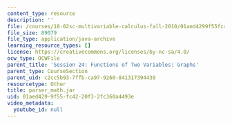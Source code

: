 ```yaml
---
content_type: resource
description: ''
file: /courses/18-02sc-multivariable-calculus-fall-2010/01aed4299f55fc4220f32fc360a4493e_parser_math.jar
file_size: 89079
file_type: application/java-archive
learning_resource_types: []
license: https://creativecommons.org/licenses/by-nc-sa/4.0/
ocw_type: OCWFile
parent_title: 'Session 24: Functions of Two Variables: Graphs'
parent_type: CourseSection
parent_uid: c2cc5b93-7ffb-ca97-9260-841317394439
resourcetype: Other
title: parser_math.jar
uid: 01aed429-9f55-fc42-20f3-2fc360a4493e
video_metadata:
  youtube_id: null
---
```

